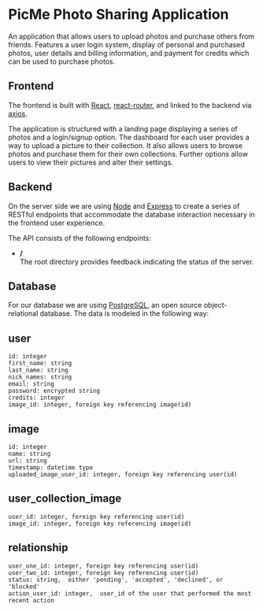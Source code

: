 # PicMe Photo Sharing Application
An application that allows users to upload photos and purchase others from friends. Features a user login system, display of personal and purchased photos, user details and billing information, and payment for credits which can be used to purchase photos.

## Frontend
The frontend is built with [React](https://reactjs.org/), [react-router](https://www.npmjs.com/package/react-router), and linked to the backend via [axios](https://www.npmjs.com/package/axios).

The application is structured with a landing page displaying a series of photos and a login/signup option. The dashboard for each user provides a way to upload a picture to their collection. It also allows users to browse photos and purchase them for their own collections. Further options allow users to view their pictures and alter their settings.

## Backend
On the server side we are using [Node](https://nodejs.org) and [Express](https://expressjs.com/) to create a series of RESTful endpoints that accommodate the database interaction necessary in the frontend user experience.

The API consists of the following endpoints:

* **/**  
  The root directory provides feedback indicating the status of the server.

## Database
For our database we are using [PostgreSQL](https://www.postgresql.org/), an open source object-relational database. The data is modeled in the following way:


user
---
`id: integer`  
`first_name: string`  
`last_name: string`  
`nick_names: string`  
`email: string`  
`password: encrypted string`  
`credits: integer`  
`image_id: integer, foreign key referencing image(id)` 


image
---
`id: integer`  
`name: string`  
`url: string`  
`timestamp: datetime type`  
`uploaded_image_user_id: integer, foreign key referencing user(id)`  


user_collection_image
---
`user_id: integer, foreign key referencing user(id)`  
`image_id: integer, foreign key referencing image(id)`  


relationship
---
`user_one_id: integer, foreign key referencing user(id)`  
`user_two_id: integer, foreign key referencing user(id)`  
`status: string,  either 'pending', 'accepted', 'declined', or 'blocked'`  
`action_user_id: integer,  user_id of the user that performed the most recent action`  